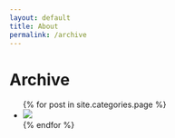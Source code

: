 ```yaml
---
layout: default
title: About
permalink: /archive
---
```

# Archive

<ul class="post-list archive-ul">
  {% for post in site.categories.page %}
    <li class="archive-li">
      <a class="post-link" href="{{ post.url | prepend: site.baseurl }}"><img src="{{ post.comic | prepend: site.baseurl }}"/></a>
    </li>
  {% endfor %}
</ul>
